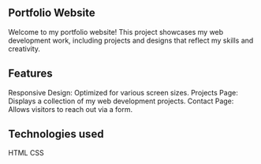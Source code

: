 ## Portfolio Website

Welcome to my portfolio website! This project showcases my web development work, including projects and designs that reflect my skills and creativity.

## Features

Responsive Design: Optimized for various screen sizes.
Projects Page: Displays a collection of my web development projects.
Contact Page: Allows visitors to reach out via a form.

## Technologies used

HTML
CSS
